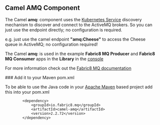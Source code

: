 ## Camel AMQ Component

The Camel **amq:** component uses the [Kubernetes Service](http://fabric8.io/guide/services.html) discovery mechanism to discover and connect to the ActiveMQ brokers. So you can just use the endpoint directly; no configuration is required.

e.g. just use the camel endpoint **"amq:Cheese"** to access the Cheese queue in ActiveMQ; no configuration required!

The Camel **amq:** is used in the example **Fabric8 MQ Producer** and **Fabric8 MQ Consumer** apps in the **Library** in the [console](http://fabric8.io/guide/console.html)

For more information check out the [Fabric8 MQ documentation](http://fabric8.io/guide/fabric8MQ.html)

### Add it to your Maven pom.xml

To be able to use the Java code in your [Apache Maven](http://maven.apache.org/) based project add this into your pom.xml

            <dependency>
                <groupId>io.fabric8.mq</groupId>
                <artifactId>camel-amq</artifactId>
                <version>2.2.72</version>
            </dependency>

